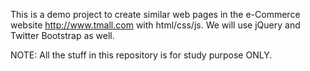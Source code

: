 This is a demo project to create similar web pages in the e-Commerce website http://www.tmall.com with  html/css/js. 
We will use jQuery and Twitter Bootstrap as well.

NOTE: All the stuff in this repository is for study purpose ONLY.
